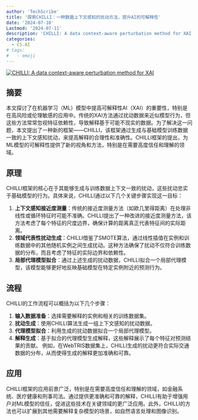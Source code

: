 ```yaml
---
author: 'TechScribe'
title: '探索CHILLI：一种数据上下文感知的扰动方法，提升AI的可解释性'
date: '2024-07-10'
Lastmod: '2024-07-11'
description: 'CHILLI: A data context-aware perturbation method for XAI'
categories:
  - CS.AI
# tags:
#   - emoji
---
```


[![CHILLI: A data context-aware perturbation method for XAI](https://arxiv-research-1301205113.cos.ap-guangzhou.myqcloud.com/images/2407.07521v1.pdf_0.jpg)](https://arxiv.org/abs/2407.07521v1)

## 摘要

本文探讨了在机器学习（ML）模型中提高可解释性AI（XAI）的重要性，特别是在高风险或伦理敏感的应用中。传统的XAI方法通过扰动数据来近似模型行为，但这些方法常常忽视特征依赖性，导致解释基于可能不现实的数据。为了解决这一问题，本文提出了一种新的框架——CHILLI，该框架通过生成与基础模型训练数据一致的上下文感知扰动，来提高解释的合理性和准确性。CHILLI框架的提出，为ML模型的可解释性提供了新的视角和方法，特别是在需要高度信任和理解的领域。<!--more-->

## 原理

CHILLI框架的核心在于其能够生成与训练数据上下文一致的扰动，这些扰动忠实于基础模型的行为。具体来说，CHILLI通过以下几个关键步骤实现这一目标：
1. **上下文感知接近度测量**：传统的接近度测量方法（如欧几里得距离）在处理非线性或循环特征时可能不准确。CHILLI提出了一种改进的接近度测量方法，该方法考虑了每个特征的尺度边界，确保计算的距离真正代表特征间的实际距离。
2. **领域代表性扰动生成**：CHILLI借鉴了SMOTE算法，通过线性插值在实例和训练数据中的其他随机实例之间生成扰动。这种方法确保了扰动不仅符合训练数据的分布，而且考虑了特征的实际边界和依赖性。
3. **局部代理模型拟合**：通过上述生成的扰动数据，CHILLI拟合一个局部代理模型，该模型能够更好地反映基础模型在特定实例附近的预测行为。

## 流程

CHILLI的工作流程可以概括为以下几个步骤：
1. **输入数据准备**：选择需要解释的实例和相关的训练数据集。
2. **扰动生成**：使用CHILLI算法生成一组上下文感知的扰动数据。
3. **代理模型拟合**：利用生成的扰动数据拟合一个局部代理模型。
4. **解释生成**：基于拟合的代理模型生成解释，这些解释展示了每个特征对预测结果的贡献。
例如，在WebTRIS数据集上，CHILLI生成的扰动更符合实际交通数据的分布，从而使得生成的解释更加准确和可靠。

## 应用

CHILLI框架的应用前景广泛，特别是在需要高度信任和理解的领域，如金融系统、医疗健康和刑事司法。通过提供更准确和可靠的解释，CHILLI有助于增强用户对ML模型的信任，促进这些技术在关键领域的更广泛应用。此外，CHILLI的方法也可以扩展到其他需要解释复杂模型的场景，如自然语言处理和图像识别。